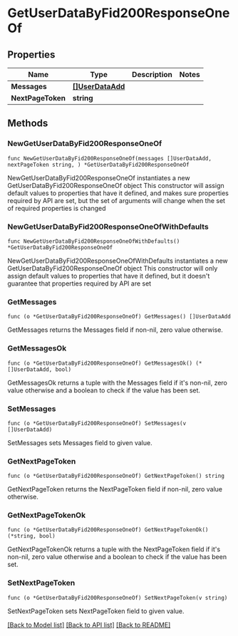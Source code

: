 # GetUserDataByFid200ResponseOneOf

## Properties

Name | Type | Description | Notes
------------ | ------------- | ------------- | -------------
**Messages** | [**[]UserDataAdd**](UserDataAdd.md) |  | 
**NextPageToken** | **string** |  | 

## Methods

### NewGetUserDataByFid200ResponseOneOf

`func NewGetUserDataByFid200ResponseOneOf(messages []UserDataAdd, nextPageToken string, ) *GetUserDataByFid200ResponseOneOf`

NewGetUserDataByFid200ResponseOneOf instantiates a new GetUserDataByFid200ResponseOneOf object
This constructor will assign default values to properties that have it defined,
and makes sure properties required by API are set, but the set of arguments
will change when the set of required properties is changed

### NewGetUserDataByFid200ResponseOneOfWithDefaults

`func NewGetUserDataByFid200ResponseOneOfWithDefaults() *GetUserDataByFid200ResponseOneOf`

NewGetUserDataByFid200ResponseOneOfWithDefaults instantiates a new GetUserDataByFid200ResponseOneOf object
This constructor will only assign default values to properties that have it defined,
but it doesn't guarantee that properties required by API are set

### GetMessages

`func (o *GetUserDataByFid200ResponseOneOf) GetMessages() []UserDataAdd`

GetMessages returns the Messages field if non-nil, zero value otherwise.

### GetMessagesOk

`func (o *GetUserDataByFid200ResponseOneOf) GetMessagesOk() (*[]UserDataAdd, bool)`

GetMessagesOk returns a tuple with the Messages field if it's non-nil, zero value otherwise
and a boolean to check if the value has been set.

### SetMessages

`func (o *GetUserDataByFid200ResponseOneOf) SetMessages(v []UserDataAdd)`

SetMessages sets Messages field to given value.


### GetNextPageToken

`func (o *GetUserDataByFid200ResponseOneOf) GetNextPageToken() string`

GetNextPageToken returns the NextPageToken field if non-nil, zero value otherwise.

### GetNextPageTokenOk

`func (o *GetUserDataByFid200ResponseOneOf) GetNextPageTokenOk() (*string, bool)`

GetNextPageTokenOk returns a tuple with the NextPageToken field if it's non-nil, zero value otherwise
and a boolean to check if the value has been set.

### SetNextPageToken

`func (o *GetUserDataByFid200ResponseOneOf) SetNextPageToken(v string)`

SetNextPageToken sets NextPageToken field to given value.



[[Back to Model list]](../README.md#documentation-for-models) [[Back to API list]](../README.md#documentation-for-api-endpoints) [[Back to README]](../README.md)


